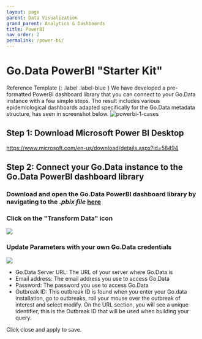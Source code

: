 ```yaml
---
layout: page
parent: Data Visualization
grand_parent: Analytics & Dashboards
title: PowerBI
nav_order: 2
permalink: /power-bi/
---
```


# Go.Data PowerBI "Starter Kit"
Reference Template
{: .label .label-blue }
We have developed a pre-formatted PowerBI dashboard library that you can connect to your Go.Data instance with a few simple steps. The result includes various epidemiological dashboards adapted specifically for the Go.Data metadata structure, has seen in screenshot below.
![powerbi-1-cases](../assets/powerbi_dash1_cases.png)

## Step 1: Download Microsoft Power BI Desktop 

https://www.microsoft.com/en-us/download/details.aspx?id=58494 

## Step 2: Connect your Go.Data instance to the Go.Data PowerBI dashboard library  

### Download and open the Go.Data PowerBI dashboard library by navigating to the ***.pbix file*** [here](https://github.com/WorldHealthOrganization/godata/blob/master/docs/analytics/2-dashboards/2B-power-bi/Go-Data%20Epidemiological%20Dashboards.pbix)

### Click on the "Transform Data" icon 
![](../assets/powerbi_transform_data.png)

### Update Parameters with your own Go.Data credentials
![](../assets/powerbi_update_parameters.png)
- Go.Data Server URL: The URL of your server where Go.Data is
- Email address: The email address you use to access Go.Data
- Password: The password you use to access Go.Data
- Outbreak ID: This outbreak ID is found when you enter your Go.data installation, go to outbreaks, roll your mouse over the outbreak of interest and select modify. On the URL section, you will see a unique identifier, this is the Outbreak ID that will be used when building your query.

Click close and apply to save.

